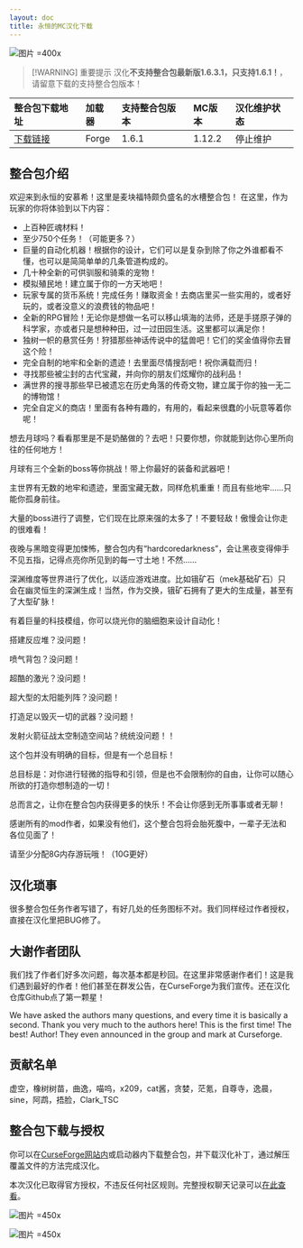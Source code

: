 ```yaml
---
layout: doc
title: 永恒的MC汉化下载
---
```


![图片 =400x](https://media.forgecdn.net/attachments/266/930/2019-10-27_01.png)

> [!WARNING] 重要提示
> 汉化**不支持整合包最新版1.6.3.1，只支持1.6.1！**，请留意下载的支持整合包版本！

<DownloadLinks :methods="[
  { id: 'quark-lanzou', text: '下载汉化', icon: '/imgs/logo/logo_64.png', lanzouLink: 'https://vmhanhuazu.lanzoui.com/s/MCE-VMCT', quarkLink: 'https://pan.quark.cn/s/30dbcf069bae' },
  { id: 'bilibili', text: '汉化教程', icon: '/imgs/svg/bilibili.svg', link: 'https://www.bilibili.com/video/BV1FD4y1p79N' },
  { id: 'bilibili', text: '专栏介绍', icon: '/imgs/svg/bilibili.svg', link: 'https://www.bilibili.com/read/cv21193646' },
  { id: 'lazy', text: '懒汉下载', icon: '/imgs/lazydl.png', link: 'https://vmhanhuazu.lanzoui.com/s/MCE-VMCT' }
]" />

| 整合包下载地址                                                                    | 加载器 | 支持整合包版本 | MC版本 | 汉化维护状态 |
| :-------------------------------------------------------------------------------- | :----- | :------------- | :----- | :----------- |
| [下载链接](https://www.curseforge.com/minecraft/modpacks/minecraft-eternal/files) | Forge  | 1.6.1          | 1.12.2 | 停止维护     |

## 整合包介绍

欢迎来到永恒的安慕希！这里是麦块福特颇负盛名的水槽整合包！
在这里，作为玩家的你将体验到以下内容：

- 上百种匠魂材料！
- 至少750个任务！（可能更多？）
- 巨量的自动化机器！根据你的设计，它们可以是复杂到除了你之外谁都看不懂，也可以是简简单单的几条管道构成的。
- 几十种全新的可供驯服和骑乘的宠物！
- 模拟殖民地！建立属于你的一方天地吧！
- 玩家专属的货币系统！完成任务！赚取资金！去商店里买一些实用的，或者好玩的，或者没意义的浪费钱的物品吧！
- 全新的RPG冒险！无论你是想做一名可以移山填海的法师，还是手搓原子弹的科学家，亦或者只是想种种田，过一过田园生活。这里都可以满足你！
- 独树一帜的悬赏任务！狩猎那些神话传说中的猛兽吧！它们的奖金值得你去冒这个险！
- 完全自制的地牢和全新的遗迹！去里面尽情搜刮吧！祝你满载而归！
- 寻找那些被尘封的古代宝藏，并向你的朋友们炫耀你的战利品！
- 满世界的搜寻那些早已被遗忘在历史角落的传奇文物，建立属于你的独一无二的博物馆！
- 完全自定义的商店！里面有各种有趣的，有用的，看起来很蠢的小玩意等着你呢！

想去月球吗？看看那里是不是奶酪做的？去吧！只要你想，你就能到达你心里所向往的任何地方！

月球有三个全新的boss等你挑战！带上你最好的装备和武器吧！

主世界有无数的地牢和遗迹，里面宝藏无数，同样危机重重！而且有些地牢……只能你孤身前往。

大量的boss进行了调整，它们现在比原来强的太多了！不要轻敌！傲慢会让你走的很难看！

夜晚与黑暗变得更加悚怖，整合包内有“hardcoredarkness”，会让黑夜变得伸手不见五指，记得点亮你所见到的每一寸土地！不然……

深渊维度等世界进行了优化，以适应游戏进度。比如锇矿石（mek基础矿石）只会在幽灵恒生的深渊生成！当然，作为交换，锇矿石拥有了更大的生成量，甚至有了大型矿脉！

有着巨量的科技模组，你可以烧光你的脑细胞来设计自动化！

搭建反应堆？没问题！

喷气背包？没问题！

超酷的激光？没问题！

超大型的太阳能列阵？没问题！

打造足以毁灭一切的武器？没问题！

发射火箭征战太空制造空间站？统统没问题！！

这个包并没有明确的目标，但是有一个总目标！

总目标是：对你进行轻微的指导和引领，但是也不会限制你的自由，让你可以随心所欲的打造你想制造的一切！

总而言之，让你在整合包内获得更多的快乐！不会让你感到无所事事或者无聊！

感谢所有的mod作者，如果没有他们，这个整合包将会胎死腹中，一辈子无法和各位见面了！

请至少分配8G内存游玩哦！（10G更好）

## 汉化琐事

很多整合包任务作者写错了，有好几处的任务图标不对。我们同样经过作者授权，直接在汉化里把BUG修了。

## 大谢作者团队

我们找了作者们好多次问题，每次基本都是秒回。在这里非常感谢作者们！这是我们遇到最好的作者！他们甚至在群发公告，在CurseForge为我们宣传。还在汉化仓库Github点了第一颗星！

We have asked the authors many questions, and every time it is basically a second. Thank you very much to the authors here! This is the first time! The best! Author! They even announced in the group and mark at Curseforge.

## 贡献名单

虚空，橡树树苗，曲逸，喵呜，x209，cat酱，贪婪，茫氪，自尊寺，逸晨，sine，阿鹉，捂脸，Clark_TSC

## 整合包下载与授权

你可以在[CurseForge网站内](https://www.curseforge.com/minecraft/modpacks/minecraft-eternal/files)或启动器内下载整合包，并下载汉化补丁，通过解压覆盖文件的方法完成汉化。

本次汉化已取得官方授权，不违反任何社区规则。完整授权聊天记录可以[在此查看](https://discord.com/channels/640591918752858122/655858176608174090/105691817638390988)。

![图片 =450x](/imgs/authorization/mce.jpg)

![图片 =450x](/imgs/authorization/mce1.jpg)

<DocSupport />
